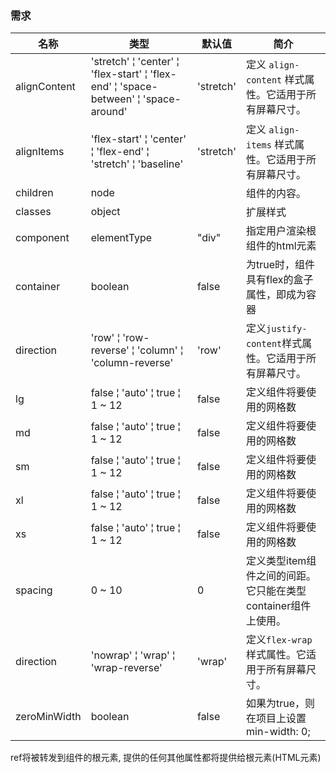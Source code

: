 ### 需求
名称 | 类型 |	默认值 |	简介
---|---|---|---
alignContent|'stretch' &#166; 'center' &#166; 'flex-start' &#166; 'flex-end' &#166; 'space-between' &#166; 'space-around' | 'stretch' | 定义 `align-content` 样式属性。它适用于所有屏幕尺寸。
alignItems | 'flex-start' &#166; 'center' &#166; 'flex-end' &#166; 'stretch' &#166; 'baseline' | 'stretch' | 定义 `align-items` 样式属性。它适用于所有屏幕尺寸。
children | node | | 组件的内容。
classes | object | | 扩展样式
component | elementType | "div" | 指定用户渲染根组件的html元素
container | boolean |  false | 为true时，组件具有flex的盒子属性，即成为容器
direction | 'row' &#166; 'row-reverse' &#166; 'column' &#166; 'column-reverse' | 'row' | 定义`justify-content`样式属性。它适用于所有屏幕尺寸。
lg | false &#166; 'auto' &#166; true &#166; 1 ~ 12 | false | 定义组件将要使用的网格数
md | false &#166; 'auto' &#166; true &#166; 1 ~ 12 | false | 定义组件将要使用的网格数
sm | false &#166; 'auto' &#166; true &#166; 1 ~ 12 | false | 定义组件将要使用的网格数
xl | false &#166; 'auto' &#166; true &#166; 1 ~ 12 | false | 定义组件将要使用的网格数
xs | false &#166; 'auto' &#166; true &#166; 1 ~ 12 | false | 定义组件将要使用的网格数
spacing | 0 ~ 10 | 0 | 定义类型item组件之间的间距。它只能在类型container组件上使用。
direction | 'nowrap' &#166; 'wrap' &#166; 'wrap-reverse' | 'wrap' | 定义`flex-wrap`样式属性。它适用于所有屏幕尺寸。
zeroMinWidth | boolean | false | 如果为true，则在项目上设置min-width: 0;

ref将被转发到组件的根元素, 提供的任何其他属性都将提供给根元素(HTML元素)
